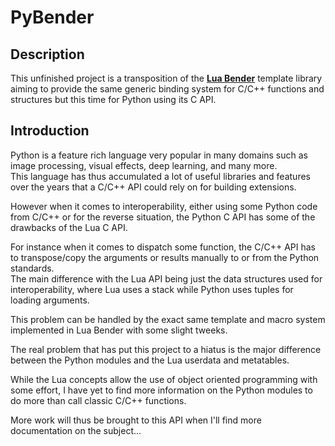# PyBender

## Description

This unfinished project is a transposition of the [**Lua Bender**](https://github.com/yongaro/lua_bender) template library aiming to provide the same generic binding system for C/C++ functions and structures but this time for Python using its C API.

## Introduction

Python is a feature rich language very popular in many domains such as image processing, visual effects, deep learning, and many more.  
This language has thus accumulated a lot of useful libraries and features over the years that a C/C++ API could rely on for building extensions.  

However when it comes to interoperability, either using some Python code from C/C++ or for the reverse situation, the Python C API has some of the drawbacks of the Lua C API.  

For instance when it comes to dispatch some function, the C/C++ API has to transpose/copy the arguments or results manually to or from the Python standards.  
The main difference with the Lua API being just the data structures used for interoperability, where Lua uses a stack while Python uses tuples for loading arguments.

This problem can be handled by the exact same template and macro system implemented in Lua Bender with some slight tweeks.  

The real problem that has put this project to a hiatus is the major difference between the Python modules and the Lua userdata and metatables.  

While the Lua concepts allow the use of object oriented programming with some effort, I have yet to find more information on the Python modules to do more than call classic C/C++ functions.

More work will thus be brought to this API when I'll find more documentation on the subject...